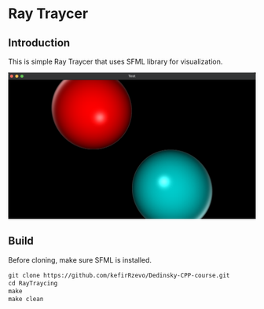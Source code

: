 # Ray Traycer

## Introduction

This is simple Ray Traycer that uses SFML library for visualization.

![plot](./res/example.png)

## Build

Before cloning, make sure SFML is installed.

```
git clone https://github.com/kefirRzevo/Dedinsky-CPP-course.git
cd RayTraycing
make
make clean
```

